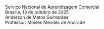 Serviço Nacional de Aprendizagem Comercial  
Brasília, 13 de outubro de 2025  
Anderson de Matos Guimarães  
Professor: Moisés Mendes de Andrade

# 
